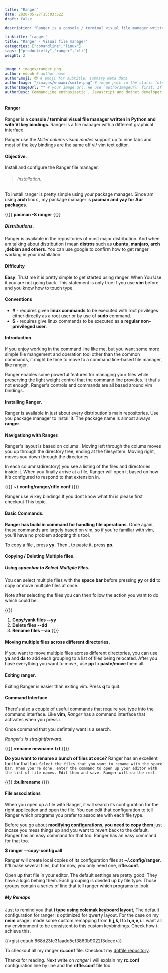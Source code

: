 ```yaml
---
title: "Ranger"
date: 2020-05-27T15:03:52Z
draft: false

description: "Ranger is a console / terminal visual file manager written in Python and with VI key bindings. Ranger is a file manager with a different graphical interface." 

linktitle: "ranger"
title: "Ranger - Visual file manager"
categories: ["comandline","linux"]
tags: ["productivity","ranger","cli"]
weight: 2


image : images/ranger.png
author: eduuh # author name
authorEmoji: 😎 # emoji for subtitle, summary meta data
authorImage: "/images/whoami/smile.png" # image path in the static folder
authorImageUrl: "" # your image url. We use `authorImageUrl` first. If not set, we use `authorImage`.
authorDesc: CommandLine enthusiastic , Javascript and dotnet developer # author description
---
```


#### __Ranger__

Ranger is a __console / terminal visual file manager written in Python and with VI key bindings__. Ranger is a file manager with a different graphical interface.

Ranger use the *Miller colums visual modes* support up to nine tabs and most of the key bindings are the same off  vi/ vim text editor.

#### Objective.

Install and configure the Ranger file manager.

> ###### Installation.

To install ranger is pretty simple using your package manager. Since am using **arch** linux , my package manager is **pacman and yay for Aur packages**.

{{<boxmd>}} 
**pacman -S ranger**
{{</boxmd>}}



##### Distributions.

Ranger is available in the repositories of most major distribution. And when am talking about distribution i mean **distros** such as **ubuntu, manjaro, arch ,debian and others**. You can use google to confirm how to get ranger working in your installation.

#### Difficulty

**Easy**. Trust me it is pretty simple to get started using ranger. When You Use it you are not going back. This statement is only true if you use **vim** before and you know how to touch type.


#### Conventions

* **\#** - requires given **linux commands** to be executed with root privileges either directly as a root user or by use of **sudo** command.
* __\$__ - requires give linux commands to be executed as a __regular non-previleged user__.

#### Introduction.

If you enjoy working in the command line like me, but you want some more simple file mangement and operation tool other than the common commands, it might be time to move to a command line-based file manager, like ranger.

Ranger enables some powerful features for managing your files while preserving the light weight control that the command line provides. It that's not enough, Ranger's controls and commands are all based around vim bindings.

#### Installing Ranger.

Ranger is available in just about every distribution's main repositories. Use you package manager to install it. The package name is almost always **ranger**.

#### Navigationg with Ranger.

Ranger's layout is based on colums . Moving left through the colums moves you up through the directory tree, ending at the filesystem. Moving right, moves you down through the directories.

In each columns(directory) you see a listing of the files and directories inside it. When you finally arrive at a file, Ranger will open it based on how it's configured to respond to that extension in.

{{<boxmd>}}
**~/.config/ranger/rifle.conf**
{{</boxmd>}}

Ranger use vi key bindings.If you dont know what thi is please first checkout This topic. 

#### Basic Commands.

__Ranger has build in command for handling file operations__. Once again, these commands are largely based on vim, so if you're familiar with vim, you'll have no problem adopting this tool.

To copy a file , press **yy**. Then , to paste it, press **pp**.

#### Copying / Deleting Multiple files.

##### Using spacebar  to Select Multiple Files.

You can select multiple files with the **space bar** before pressing **yy** or **dd** to copy or move multiple files at once.

Note after selecting the files you can then follow the action you want to do which could be.

{{<boxmd>}}
  1. __Copy/yank files --yy__
  2. __Delete files    --dd__
  3. __Rename files    --aa__
{{</boxmd>}}

#### Moving multiple files across different directories.

If you want to move multiple files across different directories, you can use **ya** and **da** to add each grouping to a list of files being relocated. After you have everything you want to move , use **pp** to **paste/move** them all.

#### Exiting ranger.

Exiting Ranger is easier than exiting vim.
Press **q** to quit.

#### Command Interface

There's also a couple of useful commands that require you type into the command interface. Like **vim**, *Ranger* has a command interface that activates when you press :.

Once command that you defintely want is a search.

*Ranger's is straightforward.*

{{<boxmd>}}
**:rename newname.txt**
{{</boxmd>}}

__Do you want to rename a bunch of files at once?__ Ranger has an excellent tool for that too. `Select the files that you want to rename with the space bar. When you're done, enter the command to open up your editor with the list of file names. Edit them and save. Ranger will do the rest.`

{{<boxmd>}}
**:bulkrename**
{{</boxmd>}}

#### File associations

When you open up a file with Ranger, it will search its configuration for the right application and open the file. You can edit that configuration to tell Ranger which programs you prefer to associate with each file type.

Before you go about __modifying configurations, you need to copy them__ just incase you mess things up and you want to revert back to the default. Ranger has an easy command for that too. Ranger has an easy command for that too.

**$ ranger --copy-config=all**

Ranger will create local copies of its configuration files at **~/.config/ranger**. It'll make several files, but for now, you only need one, **rifle.conf**.

Open up that file in your editor. The default settings are pretty good. They have a logic behing them. Each grouping is divided up by file type. Those groups contain a series of line that tell ranger which programs to look.

##### My Remaps

Just to remind you that __i type using colemak keyboard layout__, The default configuration for ranger is optimized for qwerty layout. For the case on my **nvim** usage i made some custom remapping from **h,j,k,l** to **h,n,e,i**. I want all my environment to be consistent to this custom keybindings. Check how i achieve this.

{{<gist eduuh 668d23fe31aadd5ef3860b9022f3dcce>}}

To checkout all my ranger **rc.conf** file. Checkout my [dotfile repository](https://github.com/eduuh/dotfiles/blob/master/.config/ranger/rc.conf). 

Thanks for reading. Next write on *ranger* i will explain my **rc.conf** configuration line by line and the **riffle.conf** file too. 

